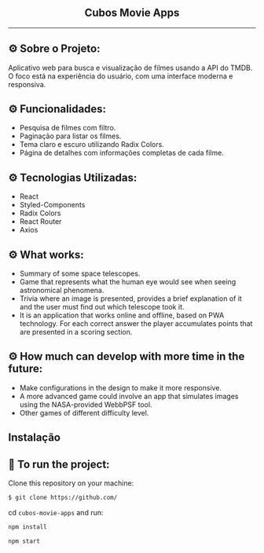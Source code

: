 <h2 align="center">Cubos Movie Apps</h2>

<hr/>

## ⚙️ Sobre o Projeto:
Aplicativo web para busca e visualização de filmes usando a API do TMDB. O foco está na experiência do usuário, com uma interface moderna e responsiva.

## ⚙️ Funcionalidades:
- Pesquisa de filmes com filtro.
- Paginação para listar os filmes.
- Tema claro e escuro utilizando Radix Colors.
- Página de detalhes com informações completas de cada filme.

## ⚙️ Tecnologias Utilizadas:
- React
- Styled-Components
- Radix Colors
- React Router
- Axios


## ⚙️ What works:
- Summary of some space telescopes.
- Game that represents what the human eye would see when seeing astronomical phenomena.
- Trivia where an image is presented, provides a brief explanation of it and the user must find out which telescope took it.
- It is an application that works online and offline, based on PWA technology. For each correct answer the player accumulates points that are presented in a scoring section.

## ⚙️ How much can develop with more time in the future:
- Make configurations in the design to make it more responsive.
- A more advanced game could involve an app that simulates images using the NASA-provided WebbPSF tool.
- Other games of different difficulty level.

## Instalação

## 🏁 To run the project:

Clone this repository on your machine:

```bash
$ git clone https://github.com/
```

cd `cubos-movie-apps` and run:

```bash
npm install
```

```bash
npm start
```

<br/>



